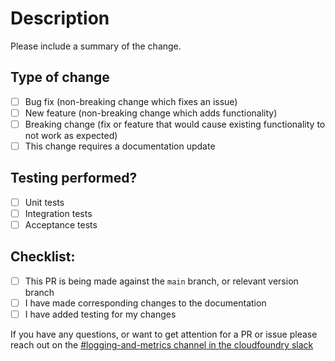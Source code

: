 # Description

Please include a summary of the change.

## Type of change

- [ ] Bug fix (non-breaking change which fixes an issue)
- [ ] New feature (non-breaking change which adds functionality)
- [ ] Breaking change (fix or feature that would cause existing functionality to not work as expected)
- [ ] This change requires a documentation update

## Testing performed?

- [ ] Unit tests
- [ ] Integration tests
- [ ] Acceptance tests

## Checklist:

- [ ] This PR is being made against the `main` branch, or relevant version branch
- [ ] I have made corresponding changes to the documentation
- [ ] I have added testing for my changes

If you have any questions, or want to get attention for a PR or issue please reach out on the [#logging-and-metrics channel in the cloudfoundry slack](https://cloudfoundry.slack.com/archives/CUW93AF3M)

